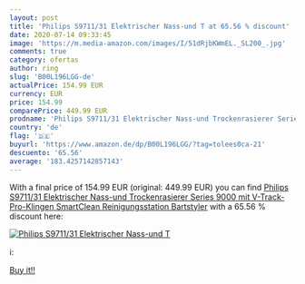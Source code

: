 ```yaml
---
layout: post
title: 'Philips S9711/31 Elektrischer Nass-und T at 65.56 % discount'
date: 2020-07-14 09:33:45
image: 'https://m.media-amazon.com/images/I/51dRjbKWmEL._SL200_.jpg'
comments: true
category: ofertas
author: ring
slug: 'B00L196LGG-de'
actualPrice: 154.99 EUR
currency: EUR
price: 154.99
comparePrice: 449.99 EUR
prodname: 'Philips S9711/31 Elektrischer Nass-und Trockenrasierer Series 9000 mit V-Track-Pro-Klingen  SmartClean Reinigungsstation  Bartstyler'
country: 'de'
flag: '🇩🇪'
buyurl: 'https://www.amazon.de/dp/B00L196LGG/?tag=tolees0ca-21'
descuento: '65.56'
average: '183.4257142857143'
---
```


With a final price of 154.99 EUR (original: 449.99 EUR) you can find [Philips S9711/31 Elektrischer Nass-und Trockenrasierer Series 9000 mit V-Track-Pro-Klingen  SmartClean Reinigungsstation  Bartstyler](https://www.amazon.de/dp/B00L196LGG/?tag=tolees0ca-21) with a  65.56 % discount here:

[![Philips S9711/31 Elektrischer Nass-und T](https://m.media-amazon.com/images/I/51dRjbKWmEL._SL200_.jpg)](https://www.amazon.de/dp/B00L196LGG/?tag=tolees0ca-21)

ℹ️:


[Buy it!!](https://www.amazon.de/dp/B00L196LGG/?tag=tolees0ca-21)
